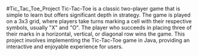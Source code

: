 #Tic_Tac_Toe_Project
Tic-Tac-Toe is a classic two-player game that is simple to learn but offers significant depth in strategy. The game is played on a 3x3 grid, where players take turns marking a cell with their respective symbols, usually "X" and "O". The player who succeeds in placing three of their marks in a horizontal, vertical, or diagonal row wins the game. This project involves implementing the Tic-Tac-Toe game in Java, providing an interactive and enjoyable experience for users.
